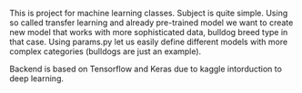 This is project for machine learning classes. Subject is quite simple. Using so called transfer learning and already pre-trained model we want to create new model that works with more sophisticated data, bulldog breed type in that case. Using params.py let us easily define
different models with more complex categories (bulldogs are just an example).

Backend is based on Tensorflow and Keras due to kaggle intorduction to deep learning.
